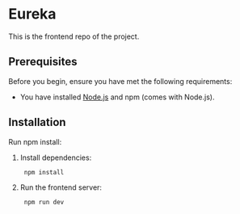 # Eureka

This is the frontend repo of the project.

## Prerequisites

Before you begin, ensure you have met the following requirements:

- You have installed [Node.js](https://nodejs.org/) and npm (comes with Node.js).

## Installation

Run npm install:

1. Install dependencies:

   ```bash
    npm install
   ```

2. Run the frontend server:
   ```bash
    npm run dev
   ```
